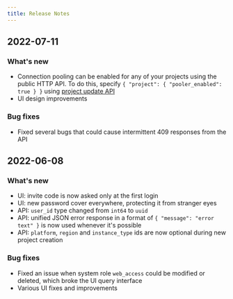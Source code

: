 ```yaml
---
title: Release Notes
---
```


## 2022-07-11

### What's new

* Connection pooling can be enabled for any of your projects using the public HTTP API. To do this, specify `{ "project": { "pooler_enabled": true } }` using [project update API](https://console.neon.tech/api-docs)
* UI design improvements

### Bug fixes

* Fixed several bugs that could cause intermittent 409 responses from the API

## 2022-06-08

### What's new

* UI: invite code is now asked only at the first login
* UI: new password cover everywhere, protecting it from stranger eyes
* API: `user_id` type changed from `int64` to `uuid`
* API: unified JSON error response in a format of `{ "message": "error text" }` is now used whenever it's possible
* API: `platform`, `region` and `instance_type` ids are now optional during new project creation

### Bug fixes

* Fixed an issue when system role `web_access` could be modified or deleted, which broke the UI query interface
* Various UI fixes and improvements
